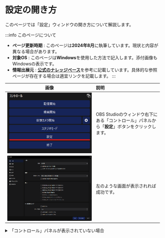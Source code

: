 # 設定の開き方

このページでは「設定」ウィンドウの開き方について解説します。

:::info このページについて

- **ページ更新時期** : このページは**2024年8月**に執筆しています。現状と内容が異なる場合があります。
- **対象OS** : このページは**Windows**を使用した方法で記入します。添付画像もWindowsの表示です。
- **情報出展元** : [**公式のナレッジベース**](https://obsproject.com/kb/)を参考に記載しています。具体的な参照ページが存在する場合は適宜リンクを記載します。
:::

|画像|説明|
|:---:|:---|
|![settings_button](settings_button.png)|OBS Studioのウィンドウ右下にある「コントロール」パネルから「**設定**」ボタンをクリックします。|
|![settings_general](settings_general.png)|左のような画面が表示されれば成功です。|

<details>
  	<summary>「コントロール」パネルが表示されていない場合</summary>

	「コントロール」パネルが存在しない場合、ウィンドウ上部のメニュー、「ドック」→「**コントロール**」にチェックが入っていることを確認します。<br></br>チェックが入っていないとウィンドウに表示されません。  
	![control_menu](control_menu.png)

	それでも表示されない場合、パネルがOBS Studioウィンドウの外に表示されてしまっている場合や、ソフトウェア自体の不具合が考えられます。  
	以下の方法を上から順番に試して表示されるか確認してください。  
	1. **パネルを探す** : OBS Studioウィンドウの外に「コントロール」パネルが独立して存在していないか確認します。
	2. **ソフトウェアの再起動** : 一度ウィンドウを閉じ、再びOBS Studioを起動します。
	3. **PCの再起動** : パソコンを再起動し、再びOBS Studioを起動します。
	4. **再インストール** : 一度OBS Studioをアンインストールし、再度インストールを行います。
</details>

